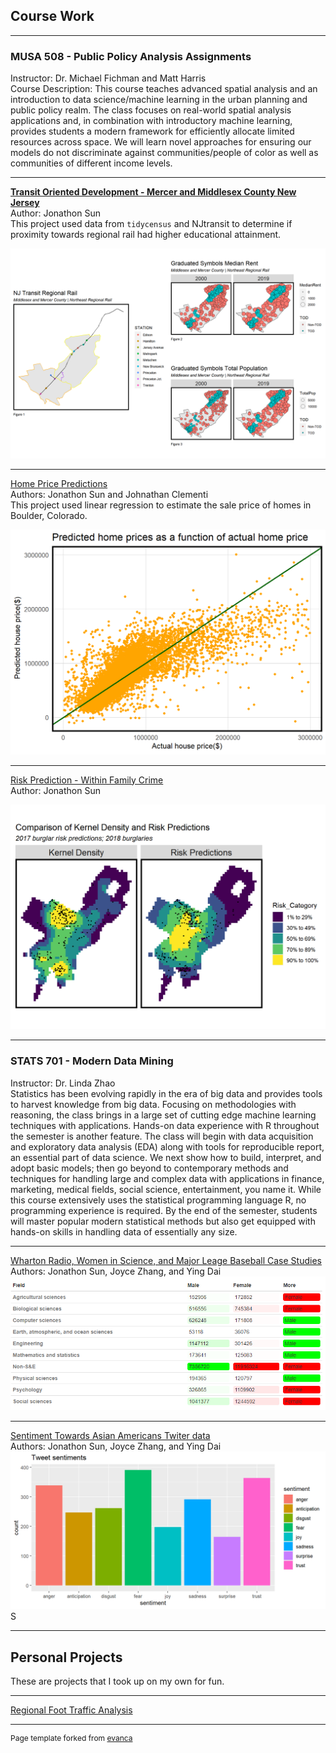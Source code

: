 
## Course Work

---

### MUSA 508 - Public Policy Analysis Assignments
Instructor: Dr. Michael Fichman and Matt Harris  <br>
Course Description: This course teaches advanced spatial analysis and an introduction to data science/machine learning in the urban planning and public policy realm. The class focuses on real-world spatial analysis applications and, in combination with introductory machine learning, provides students a modern framework for efficiently allocate limited resources across space. We will learn novel approaches for ensuring our models do not discriminate against communities/people of color as well as communities of different income levels. 


---

<b>[Transit Oriented Development - Mercer and Middlesex County New Jersey](/Projects/MUSA508_HW1.html)</b>
<br>
Author: Jonathon Sun
<br>
This project used data from `tidycensus` and NJtransit to determine if proximity towards regional rail had higher educational attainment. 

<img src="images/HW1.png">

---

[Home Price Predictions](/Projects/MUSA508_HW2.html)
<br>
Authors: Jonathon Sun and Johnathan Clementi <br>
This project used linear regression to estimate the sale price of homes in Boulder, Colorado. 

<img src="images/HW2.png">

---
[Risk Prediction - Within Family Crime](/Projects/MUSA508_HW3.html) 
<br>
Author: Jonathon Sun
<br>

<img src="images/HW3.png">

---

### STATS 701 - Modern Data Mining
Instructor: Dr. Linda Zhao <br> 
Statistics has been evolving rapidly in the era of big data and provides tools to harvest knowledge
from big data. Focusing on methodologies with reasoning, the class brings in a large set of cutting
edge machine learning techniques with applications. Hands-on data experience with R throughout
the semester is another feature. The class will begin with data acquisition and exploratory data
analysis (EDA) along with tools for reproducible report, an essential part of data science. We next
show how to build, interpret, and adopt basic models; then go beyond to contemporary methods
and techniques for handling large and complex data with applications in finance, marketing,
medical fields, social science, entertainment, you name it. While this course extensively uses the
statistical programming language R, no programming experience is required. By the end of the
semester, students will master popular modern statistical methods but also get equipped with
hands-on skills in handling data of essentially any size.

---

[Wharton Radio, Women in Science, and Major Leage Baseball Case Studies](/Projects/STAT701_HW1.html)
<br>
Authors: Jonathon Sun, Joyce Zhang, and Ying Dai 
<br>
<img src="images/STAT701_HW1.PNG">

---

[Sentiment Towards Asian Americans Twiter data](/Projects/STAT701_FINAL.html)
<br>
Authors: Jonathon Sun, Joyce Zhang, and Ying Dai 
<br>
<img src="images/STAT701_FINAL.png">S

---

## Personal Projects
These are projects that I took up on my own for fun.

---

[Regional Foot Traffic Analysis](/Projects/SafeGraph_FootTraffic.html)

---
<p style="font-size:12px">Page template forked from <a href="https://github.com/evanca/quick-portfolio">evanca</a></p>
<!-- Remove above link if you don't want to attibute -->
